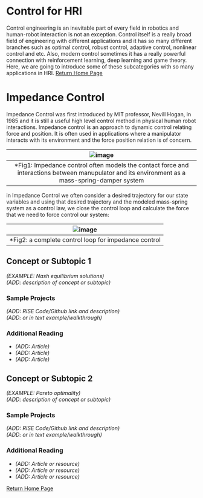 
# Control for HRI
Control engineering is an inevitable part of every field in robotics and human-robot interaction is not an exception.
Control itself is a really broad field of engineering with different applications and it has so many different branches such as optimal control, robust control, adaptive control, nonlinear control and etc. Also, modern control sometimes it has a really powerful connection with reinforcement learning, deep learning and game theory.
Here, we are going to introduce some of these subcategories with so many applications in HRI.
[Return Home Page](../index.md)
# Impedance Control 
Impedance Control was first introduced by MIT professor, Nevill Hogan, in 1985 and it is still a useful high level control method in physical human robot interactions.
Impedance control is an approach to dynamic control relating force and position. It is often used in applications where a manipulator interacts with its environment and the force position relation is of concern.

| ![image](https://user-images.githubusercontent.com/76622843/178600992-74487531-9652-4c21-9d32-0a07c67adc74.png) |
|:--:|
| *Fig1: Impedance control often models the contact force and interactions between manupulator and its environment as a mass-spring-damper system  |



in Impedance Control we often consider a desired trajectory for our state variables and using that desired trajectory and the modeled mass-spring system as a control law, we close the control loop and calculate the force that we need to force control our system:



| ![image](https://user-images.githubusercontent.com/76622843/178602088-26576408-16ca-4e3e-883d-5f2e6c236392.png)|
|:--:|
| *Fig2: a complete control loop for impedance control  |


## Concept or Subtopic 1
*(EXAMPLE: Nash equilibrium solutions)*\
*(ADD: description of concept or subtopic)*

### Sample Projects
*(ADD: RISE Code/Github link and description)*\
*(ADD: or in text example/walkthrough)*
 
### Additional Reading
+ *(ADD: Article)*
+ *(ADD: Article)*
+ *(ADD: Article)*


## Concept or Subtopic 2
*(EXAMPLE: Pareto optimality)*\
*(ADD: description of concept or subtopic)*

### Sample Projects
*(ADD: RISE Code/Github link and description)*\
*(ADD: or in text example/walkthrough)*

### Additional Reading
+ *(ADD: Article or resource)*
+ *(ADD: Article or resource)*
+ *(ADD: Article or resource)*

[Return Home Page](../index.md)

